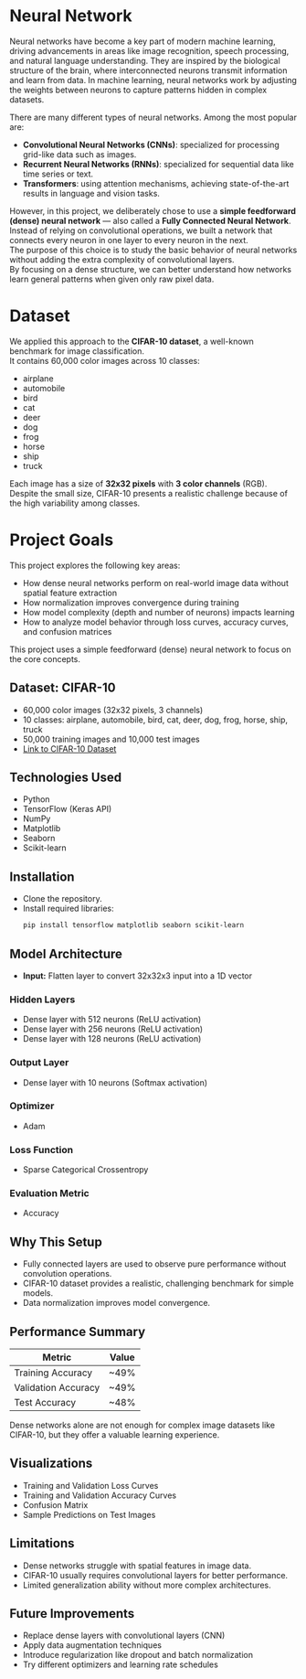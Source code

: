 # Neural Network

Neural networks have become a key part of modern machine learning, driving advancements in areas like image recognition, speech processing, and natural language understanding. They are inspired by the biological structure of the brain, where interconnected neurons transmit information and learn from data. In machine learning, neural networks work by adjusting the weights between neurons to capture patterns hidden in complex datasets.

There are many different types of neural networks. Among the most popular are:

- **Convolutional Neural Networks (CNNs)**: specialized for processing grid-like data such as images.
- **Recurrent Neural Networks (RNNs)**: specialized for sequential data like time series or text.
- **Transformers**: using attention mechanisms, achieving state-of-the-art results in language and vision tasks.

However, in this project, we deliberately chose to use a **simple feedforward (dense) neural network** — also called a **Fully Connected Neural Network**.  
Instead of relying on convolutional operations, we built a network that connects every neuron in one layer to every neuron in the next.  
The purpose of this choice is to study the basic behavior of neural networks without adding the extra complexity of convolutional layers.  
By focusing on a dense structure, we can better understand how networks learn general patterns when given only raw pixel data.

# Dataset

We applied this approach to the **CIFAR-10 dataset**, a well-known benchmark for image classification.  
It contains 60,000 color images across 10 classes:

- airplane
- automobile
- bird
- cat
- deer
- dog
- frog
- horse
- ship
- truck

Each image has a size of **32x32 pixels** with **3 color channels** (RGB).  
Despite the small size, CIFAR-10 presents a realistic challenge because of the high variability among classes.

# Project Goals

This project explores the following key areas:

- How dense neural networks perform on real-world image data without spatial feature extraction
- How normalization improves convergence during training
- How model complexity (depth and number of neurons) impacts learning
- How to analyze model behavior through loss curves, accuracy curves, and confusion matrices

This project uses a simple feedforward (dense) neural network to focus on the core concepts.

## Dataset: CIFAR-10
- 60,000 color images (32x32 pixels, 3 channels)
- 10 classes: airplane, automobile, bird, cat, deer, dog, frog, horse, ship, truck
- 50,000 training images and 10,000 test images
- [Link to CIFAR-10 Dataset](https://www.cs.toronto.edu/~kriz/cifar.html)

## Technologies Used
- Python
- TensorFlow (Keras API)
- NumPy
- Matplotlib
- Seaborn
- Scikit-learn

## Installation
- Clone the repository.
- Install required libraries:
  ```bash
  pip install tensorflow matplotlib seaborn scikit-learn

## Model Architecture
- **Input:** Flatten layer to convert 32x32x3 input into a 1D vector

### Hidden Layers
- Dense layer with 512 neurons (ReLU activation)
- Dense layer with 256 neurons (ReLU activation)
- Dense layer with 128 neurons (ReLU activation)

### Output Layer
- Dense layer with 10 neurons (Softmax activation)

### Optimizer
- Adam

### Loss Function
- Sparse Categorical Crossentropy

### Evaluation Metric
- Accuracy

## Why This Setup
- Fully connected layers are used to observe pure performance without convolution operations.
- CIFAR-10 dataset provides a realistic, challenging benchmark for simple models.
- Data normalization improves model convergence.

## Performance Summary
| Metric | Value |
|--------|-------|
| Training Accuracy | ~49% |
| Validation Accuracy | ~49% |
| Test Accuracy | ~48% |

Dense networks alone are not enough for complex image datasets like CIFAR-10, but they offer a valuable learning experience.

## Visualizations
- Training and Validation Loss Curves
- Training and Validation Accuracy Curves
- Confusion Matrix
- Sample Predictions on Test Images

## Limitations
- Dense networks struggle with spatial features in image data.
- CIFAR-10 usually requires convolutional layers for better performance.
- Limited generalization ability without more complex architectures.

## Future Improvements
- Replace dense layers with convolutional layers (CNN)
- Apply data augmentation techniques
- Introduce regularization like dropout and batch normalization
- Try different optimizers and learning rate schedules
  
